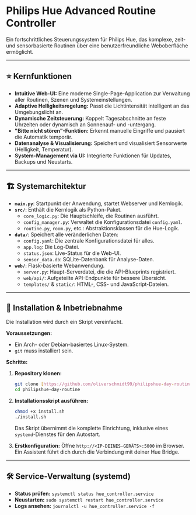 # Philips Hue Advanced Routine Controller

Ein fortschrittliches Steuerungssystem für Philips Hue, das komplexe, zeit- und sensorbasierte Routinen über eine benutzerfreundliche Weboberfläche ermöglicht.

---

## ⭐ Kernfunktionen

- **Intuitive Web-UI:** Eine moderne Single-Page-Application zur Verwaltung aller Routinen, Szenen und Systemeinstellungen.
- **Adaptive Helligkeitsregelung:** Passt die Lichtintensität intelligent an das Umgebungslicht an.
- **Dynamische Zeitsteuerung:** Koppelt Tagesabschnitte an feste Uhrzeiten oder dynamisch an Sonnenauf- und -untergang.
- **"Bitte nicht stören"-Funktion:** Erkennt manuelle Eingriffe und pausiert die Automatik temporär.
- **Datenanalyse & Visualisierung:** Speichert und visualisiert Sensorwerte (Helligkeit, Temperatur).
- **System-Management via UI:** Integrierte Funktionen für Updates, Backups und Neustarts.

---

## 🏗️ Systemarchitektur

- **`main.py`**: Startpunkt der Anwendung, startet Webserver und Kernlogik.
- **`src/`**: Enthält die Kernlogik als Python-Paket.
  - `core_logic.py`: Die Hauptschleife, die Routinen ausführt.
  - `config_manager.py`: Verwaltet die Konfigurationsdatei `config.yaml`.
  - `routine.py`, `room.py`, etc.: Abstraktionsklassen für die Hue-Logik.
- **`data/`**: Speichert alle veränderlichen Daten:
  - `config.yaml`: Die zentrale Konfigurationsdatei für alles.
  - `app.log`: Die Log-Datei.
  - `status.json`: Live-Status für die Web-UI.
  - `sensor_data.db`: SQLite-Datenbank für Analyse-Daten.
- **`web/`**: Flask-basierte Webanwendung.
  - `server.py`: Haupt-Serverdatei, die die API-Blueprints registriert.
  - `web/api/`: Aufgeteilte API-Endpunkte für bessere Übersicht.
  - `templates/` & `static/`: HTML-, CSS- und JavaScript-Dateien.

---

## 🚀 Installation & Inbetriebnahme

Die Installation wird durch ein Skript vereinfacht.

**Voraussetzungen:**

- Ein Arch- oder Debian-basiertes Linux-System.
- `git` muss installiert sein.

**Schritte:**

1.  **Repository klonen:**

    ```bash
    git clone [https://github.com/oliverschmidt99/philipshue-day-routine.git](https://github.com/oliverschmidt99/philipshue-day-routine.git)
    cd philipshue-day-routine
    ```

2.  **Installationsskript ausführen:**

    ```bash
    chmod +x install.sh
    ./install.sh
    ```

    Das Skript übernimmt die komplette Einrichtung, inklusive eines `systemd`-Dienstes für den Autostart.

3.  **Erstkonfiguration:**
    Öffne `http://<IP-DEINES-GERÄTS>:5000` im Browser. Ein Assistent führt dich durch die Verbindung mit deiner Hue Bridge.

---

## 🛠️ Service-Verwaltung (systemd)

- **Status prüfen:** `systemctl status hue_controller.service`
- **Neustarten:** `sudo systemctl restart hue_controller.service`
- **Logs ansehen:** `journalctl -u hue_controller.service -f`
